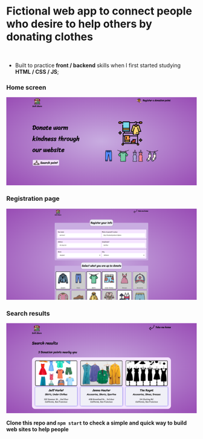 # Fictional web app to connect people who desire to help others by donating clothes
<br/>

* Built to practice __front / backend__ skills when I first started studying __HTML / CSS / JS__; <br/>

### Home screen
![Softshare Home screen](./public/webView/home.PNG)

### Registration page
![Softshare registration form](./public/webView/register.PNG)

### Search results
![Softshare search results](./public/webView/search_results.PNG)

**Clone this repo and `npm start` to check a __simple__ and __quick__ way to build web sites to help people**
